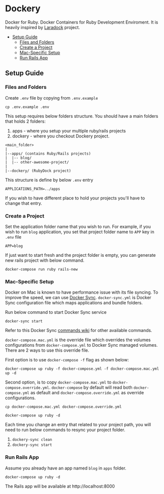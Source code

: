 # Dockery
Docker for Ruby. Docker Containers for Ruby Development Enviroment. It is heavily inspired by
[Laradock](https://github.com/laradock/laradock) project.

* [Setup Guide](#setup-guide)
	* [Files and Folders](#files-and-folders)
	* [Create a Project](#create-a-project)
	* [Mac-Specific Setup](#mac-specific-setup)
	* [Run Rails App](#run-rails-app)

<a name="setup-guide"></a>
## Setup Guide

<a name="files-and-folder"></a>
### Files and Folders

Create `.env` file by copying from `.env.example`

```
cp .env.example .env
```

This setup requires below folders structure. You should have a main folders
that holds 2 folders:

1. apps - where you setup your multiple ruby/rails projects
1. dockery - where you checkout Dockery project.

```
<main_folder>
|
|--apps/ (contains Ruby/Rails projects)
|  |-- blog/
|  |-- other-awesome-project/
|
|--dockery/ (RubyDock project)
```

This structure is define by below `.env` entry

```
APPLICATIONS_PATH=../apps
```

If you wish to have different place to hold your projects you'll have to change
that entry.

<a name="create-a-project"></a>
### Create a Project

Set the application folder name that you wish to run. For example, if you wish
to run `blog` application, you set that project folder name to `APP` key in
`.env` file

```
APP=blog
```

If just want to start fresh and the project folder is empty, you can generate
new rails project with below command.

```
docker-compose run ruby rails-new
```

<a name="mac-specific-setup"></a>
### Mac-Specific Setup

Docker on Mac is known to have performance issue with its file syncing.
To improve the speed, we can use [Docker Sync](http://docker-sync.io).
`docker-sync.yml` is Docker Sync configuration file which maps applications
and bundle folders.

Run below command to start Docker Sync service

```
docker-sync start
```

Refer to this Docker Sync [commands wiki](https://github.com/EugenMayer/docker-sync/wiki/2.1-sync-commands) for other available commands.

`docker-compose.mac.yml` is the override file which overrides the volumes
configurations from `docker-compose.yml` to Docker Sync managed volumes.
There are 2 ways to use this override file.

First option is to use `docker-compose -f` flag as shown below:

```
docker-compose up ruby -f docker-compose.yml -f docker-compose.mac.yml up -d
```

Second option, is to copy `docker-compose.mac.yml` to `docker-compose.override.yml`.
`docker-compose` by default will read both `docker-compose.yml` as default
and `docker-compose.override.yml` as override configurations.

```
cp docker-compose.mac.yml docker-compose.override.yml

docker-compose up ruby -d
```

Each time you change an entry that related to your project path, you will need
to run below commands to resync your project folder.

1. `dockery-sync clean`
1. `dockery-sync start`

<a name="run-rails-app"></a>
### Run Rails App

Assume you already have an app named `blog` in `apps` folder.
```
docker-compose up ruby -d
```

The Rails app will be available at http://localhost:8000
